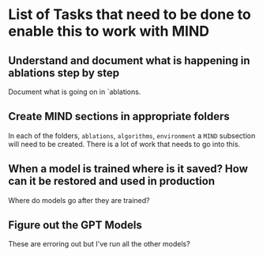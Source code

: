 # List of Tasks that need to be done to enable this to work with MIND

## Understand and document what is happening in ablations step by step

Document what is going on in `ablations.

## Create MIND sections in appropriate folders

In each of the folders, `ablations`, `algorithms`, `environment` a `MIND` subsection will need to be created.  There is a lot of work that needs to go into this.

## When a model is trained where is it saved?  How can it be  restored and used in production

Where do models go after they are trained?

## Figure out the GPT Models

These are erroring out but I've run all the other models?